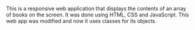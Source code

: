This is a responsive web application that displays the contents of an array of books
on the screen. It was done using HTML, CSS and JavaScript. 
This web app was modified and now it uses classes for its objects.